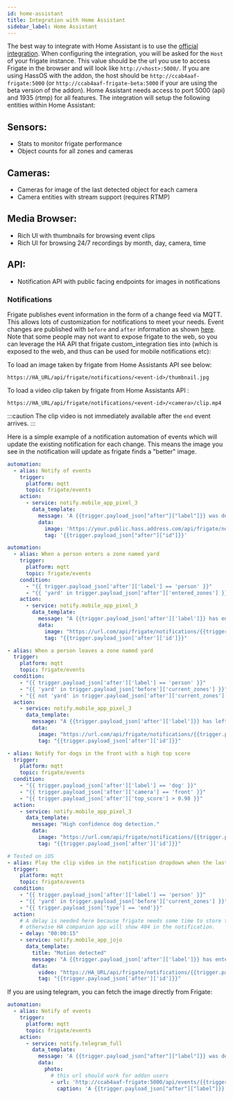 ```yaml
---
id: home-assistant
title: Integration with Home Assistant
sidebar_label: Home Assistant
---
```


The best way to integrate with Home Assistant is to use the [official integration](https://github.com/blakeblackshear/frigate-hass-integration). When configuring the integration, you will be asked for the `Host` of your frigate instance. This value should be the url you use to access Frigate in the browser and will look like `http://<host>:5000/`. If you are using HassOS with the addon, the host should be `http://ccab4aaf-frigate:5000` (or `http://ccab4aaf-frigate-beta:5000` if your are using the beta version of the addon). Home Assistant needs access to port 5000 (api) and 1935 (rtmp) for all features. The integration will setup the following entities within Home Assistant:

## Sensors:

- Stats to monitor frigate performance
- Object counts for all zones and cameras

## Cameras:

- Cameras for image of the last detected object for each camera
- Camera entities with stream support (requires RTMP)

## Media Browser:

- Rich UI with thumbnails for browsing event clips
- Rich UI for browsing 24/7 recordings by month, day, camera, time

## API:

- Notification API with public facing endpoints for images in notifications

### Notifications

Frigate publishes event information in the form of a change feed via MQTT. This allows lots of customization for notifications to meet your needs. Event changes are published with `before` and `after` information as shown [here](#frigateevents).
Note that some people may not want to expose frigate to the web, so you can leverage the HA API that frigate custom_integration ties into (which is exposed to the web, and thus can be used for mobile notifications etc):

To load an image taken by frigate from Home Assistants API see below:

```
https://HA_URL/api/frigate/notifications/<event-id>/thumbnail.jpg
```

To load a video clip taken by frigate from Home Assistants API :

```
https://HA_URL/api/frigate/notifications/<event-id>/<camera>/clip.mp4
```

:::caution
The clip video is not immediately available after the `end` event arrives.
:::

Here is a simple example of a notification automation of events which will update the existing notification for each change. This means the image you see in the notification will update as frigate finds a "better" image.

```yaml
automation:
  - alias: Notify of events
    trigger:
      platform: mqtt
      topic: frigate/events
    action:
      - service: notify.mobile_app_pixel_3
        data_template:
          message: 'A {{trigger.payload_json["after"]["label"]}} was detected.'
          data:
            image: 'https://your.public.hass.address.com/api/frigate/notifications/{{trigger.payload_json["after"]["id"]}}/thumbnail.jpg?format=android'
            tag: '{{trigger.payload_json["after"]["id"]}}'
```

```yaml
automation:
  - alias: When a person enters a zone named yard
    trigger:
      platform: mqtt
      topic: frigate/events
    condition:
      - "{{ trigger.payload_json['after']['label'] == 'person' }}"
      - "{{ 'yard' in trigger.payload_json['after']['entered_zones'] }}"
    action:
      - service: notify.mobile_app_pixel_3
        data_template:
          message: "A {{trigger.payload_json['after']['label']}} has entered the yard."
          data:
            image: "https://url.com/api/frigate/notifications/{{trigger.payload_json['after']['id']}}/thumbnail.jpg"
            tag: "{{trigger.payload_json['after']['id']}}"
```

```yaml
- alias: When a person leaves a zone named yard
  trigger:
    platform: mqtt
    topic: frigate/events
  condition:
    - "{{ trigger.payload_json['after']['label'] == 'person' }}"
    - "{{ 'yard' in trigger.payload_json['before']['current_zones'] }}"
    - "{{ not 'yard' in trigger.payload_json['after']['current_zones'] }}"
  action:
    - service: notify.mobile_app_pixel_3
      data_template:
        message: "A {{trigger.payload_json['after']['label']}} has left the yard."
        data:
          image: "https://url.com/api/frigate/notifications/{{trigger.payload_json['after']['id']}}/thumbnail.jpg"
          tag: "{{trigger.payload_json['after']['id']}}"
```

```yaml
- alias: Notify for dogs in the front with a high top score
  trigger:
    platform: mqtt
    topic: frigate/events
  condition:
    - "{{ trigger.payload_json['after']['label'] == 'dog' }}"
    - "{{ trigger.payload_json['after']['camera'] == 'front' }}"
    - "{{ trigger.payload_json['after']['top_score'] > 0.98 }}"
  action:
    - service: notify.mobile_app_pixel_3
      data_template:
        message: "High confidence dog detection."
        data:
          image: "https://url.com/api/frigate/notifications/{{trigger.payload_json['after']['id']}}/thumbnail.jpg"
          tag: "{{trigger.payload_json['after']['id']}}"
```

```yaml
# Tested on iOS
- alias: Play the clip video in the notification dropdown when the last event arrives
  trigger:
    platform: mqtt
    topic: frigate/events
  condition:
    - "{{ trigger.payload_json['after']['label'] == 'person' }}"
    - "{{ 'yard' in trigger.payload_json['before']['current_zones'] }}"
    - "{{ trigger.payload_json['type'] == 'end'}}"
  action:
    # A delay is needed here because frigate needs some time to store the clip video,
    # otherwise HA companion app will show 404 in the notification.
    - delay: "00:00:15"
    - service: notify.mobile_app_jojo
      data_template:
        title: "Motion detected"
        message: "A {{trigger.payload_json['after']['label']}} has entered the yard."
        data:
          video: "https://HA_URL/api/frigate/notifications/{{trigger.payload_json['after']['id']}}/{{trigger.payload_json['after']['camera']}}/clip.mp4"
          tag: "{{trigger.payload_json['after']['id']}}"
```

If you are using telegram, you can fetch the image directly from Frigate:

```yaml
automation:
  - alias: Notify of events
    trigger:
      platform: mqtt
      topic: frigate/events
    action:
      - service: notify.telegram_full
        data_template:
          message: 'A {{trigger.payload_json["after"]["label"]}} was detected.'
          data:
            photo:
              # this url should work for addon users
              - url: 'http://ccab4aaf-frigate:5000/api/events/{{trigger.payload_json["after"]["id"]}}/thumbnail.jpg'
                caption: 'A {{trigger.payload_json["after"]["label"]}} was detected on {{ trigger.payload_json["after"]["camera"] }} camera'
```

